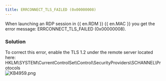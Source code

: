 ```yaml
---
title: ERRCONNECT_TLS_FAILED (0x00000008)
---
```

When launching an RDP session in {{ en.RDM }} {{ en.MAC }} you get the error message: ERRCONNECT_TLS_FAILED (0x00000008).
### Solution
To correct this error, enable the TLS 1.2 under the remote server located here: HKLM\SYSTEM\CurrentControlSet\Control\SecurityProviders\SCHANNEL\Protocols  
![KB4959.png](/img/en/kb/KB4959.png)
